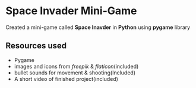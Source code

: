 # Space Invader Mini-Game
Created a mini-game called __Space Inavder__ in __Python__ using __pygame__ library
## Resources used
- Pygame
- images and icons from _freepik_ & _flaticon_(included)
- bullet sounds for movement & shooting(Included)
- A short video of finished project(included)
